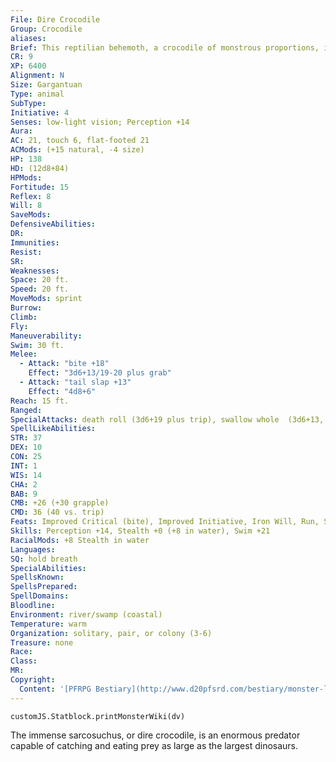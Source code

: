 ```yaml
---
File: Dire Crocodile
Group: Crocodile
aliases: 
Brief: This reptilian behemoth, a crocodile of monstrous proportions, is large enough to swallow a horse in one tremendous bite.
CR: 9
XP: 6400
Alignment: N
Size: Gargantuan
Type: animal
SubType: 
Initiative: 4
Senses: low-light vision; Perception +14
Aura: 
AC: 21, touch 6, flat-footed 21
ACMods: (+15 natural, -4 size)
HP: 138
HD: (12d8+84)
HPMods: 
Fortitude: 15
Reflex: 8
Will: 8
SaveMods: 
DefensiveAbilities: 
DR: 
Immunities: 
Resist: 
SR: 
Weaknesses: 
Space: 20 ft.
Speed: 20 ft.
MoveMods: sprint
Burrow: 
Climb: 
Fly: 
Maneuverability: 
Swim: 30 ft.
Melee: 
  - Attack: "bite +18"
    Effect: "3d6+13/19-20 plus grab"
  - Attack: "tail slap +13"
    Effect: "4d8+6"
Reach: 15 ft.
Ranged: 
SpecialAttacks: death roll (3d6+19 plus trip), swallow whole  (3d6+13, AC 16, 13 hp)
SpellLikeAbilities: 
STR: 37
DEX: 10
CON: 25
INT: 1
WIS: 14
CHA: 2
BAB: 9
CMB: +26 (+30 grapple)
CMD: 36 (40 vs. trip)
Feats: Improved Critical (bite), Improved Initiative, Iron Will, Run, Skill Focus (Perception, Stealth)
Skills: Perception +14, Stealth +0 (+8 in water), Swim +21
RacialMods: +8 Stealth in water
Languages: 
SQ: hold breath
SpecialAbilities: 
SpellsKnown: 
SpellsPrepared: 
SpellDomains: 
Bloodline: 
Environment: river/swamp (coastal)
Temperature: warm
Organization: solitary, pair, or colony (3-6)
Treasure: none
Race: 
Class: 
MR: 
Copyright:
  Content: '[PFRPG Bestiary](http://www.d20pfsrd.com/bestiary/monster-listings/animals/reptiles/crocodile/dire-crocodile)'
---
```

```dataviewjs
customJS.Statblock.printMonsterWiki(dv)
```
The immense sarcosuchus, or dire crocodile, is an enormous predator capable of catching and eating prey as large as the largest dinosaurs.
